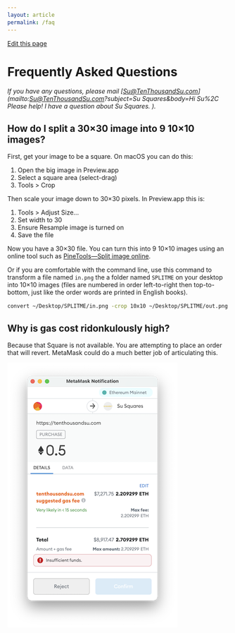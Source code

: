 ```yaml
---
layout: article
permalink: /faq
---
```

[Edit this page](https://github.com/su-squares/tenthousandsu.com/blob/master/faq.md)

# Frequently Asked Questions

*If you have any questions, please mail [Su@TenThousandSu.com](mailto:Su@TenThousandSu.com?subject=Su Squares&body=Hi Su%2C Please help! I have a question about Su Squares. ).*

## How do I split a 30×30 image into 9 10×10 images?

First, get your image to be a square. On macOS you can do this:

1. Open the big image in Preview.app
2. Select a square area (select-drag)
3. Tools > Crop

Then scale your image down to 30×30 pixels. In Preview.app this is:

1. Tools > Adjust Size...
2. Set width to 30
3. Ensure Resample image is turned on
4. Save the file

Now you have a 30×30 file. You can turn this into 9 10×10 images using an online tool such as [PineTools&mdash;Split image online](https://pinetools.com/split-image).

Or if you are comfortable with the command line, use this command to transform a file named `in.png` the a folder named `SPLITME` on your desktop into 10×10 images (files are numbered in order left-to-right then top-to-bottom, just like the order words are printed in English books).

```sh
convert ~/Desktop/SPLITME/in.png -crop 10x10 ~/Desktop/SPLITME/out.png
```

## Why is gas cost ridonkulously high?

Because that Square is not available. You are attempting to place an order that will revert. MetaMask could do a much better job of articulating this.

![revert-tx](assets/revert-tx.png)
